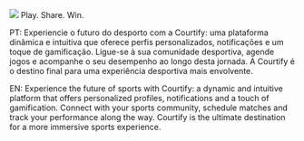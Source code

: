 <img src="https://i.ibb.co/qjjGvQP/logo-courtify-pixian-ai.png"></img>
Play. Share. Win.


PT: Experiencie o futuro do desporto com a Courtify: uma plataforma dinâmica e intuitiva que oferece perfis personalizados, notificações e um toque de gamificação. Ligue-se à sua comunidade desportiva, agende jogos e acompanhe o seu desempenho ao longo desta jornada. A Courtify é o destino final para uma experiência desportiva mais envolvente.

EN: Experience the future of sports with Courtify: a dynamic and intuitive platform that offers personalized profiles, notifications and a touch of gamification. Connect with your sports community, schedule matches and track your performance along the way. Courtify is the ultimate destination for a more immersive sports experience.
